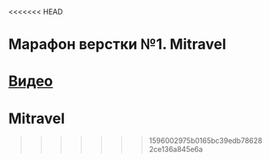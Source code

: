 <<<<<<< HEAD
# Марафон верстки №1. Mitravel
[Видео](https://www.youtube.com/playlist?list=PLCMvV-acWe2A9tnbX678kJ5j9KdHtZSnV "Перейти к плейлисту")
=======
# Mitravel
>>>>>>> 1596002975b0165bc39edb786282ce136a845e6a
